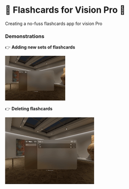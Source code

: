 # :star2: Flashcards for Vision Pro :star2:

Creating a no-fuss flashcards app for vision Pro

### Demonstrations

:point_right: **Adding new sets of flashcards**

![Creating Flashcards Demo GIF](./Assets/createCardsDemo.gif)


:point_right: **Deleting flashcards**

![Deleting Flashcards Demo GIF](./Assets/deleteCardsDemo.gif)

<!--:point_right: **Reviewing flashcards**-->
<!---->
<!--![Reviewing Flashcards Demo GIF](./Assets/reviewCardsDemo.gif)-->
